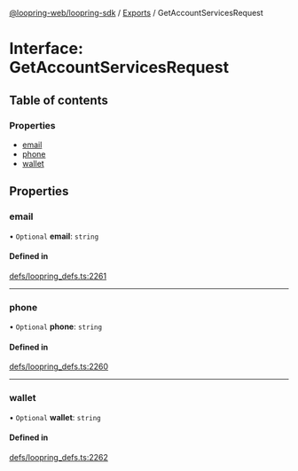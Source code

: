 [@loopring-web/loopring-sdk](../README.md) / [Exports](../modules.md) / GetAccountServicesRequest

# Interface: GetAccountServicesRequest

## Table of contents

### Properties

- [email](GetAccountServicesRequest.md#email)
- [phone](GetAccountServicesRequest.md#phone)
- [wallet](GetAccountServicesRequest.md#wallet)

## Properties

### email

• `Optional` **email**: `string`

#### Defined in

[defs/loopring_defs.ts:2261](https://github.com/Loopring/loopring_sdk/blob/1b21a8d/src/defs/loopring_defs.ts#L2261)

___

### phone

• `Optional` **phone**: `string`

#### Defined in

[defs/loopring_defs.ts:2260](https://github.com/Loopring/loopring_sdk/blob/1b21a8d/src/defs/loopring_defs.ts#L2260)

___

### wallet

• `Optional` **wallet**: `string`

#### Defined in

[defs/loopring_defs.ts:2262](https://github.com/Loopring/loopring_sdk/blob/1b21a8d/src/defs/loopring_defs.ts#L2262)

